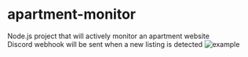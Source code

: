 # apartment-monitor
Node.js project that will actively monitor an apartment website\
Discord webhook will be sent when a new listing is detected
![example](https://prnt.sc/v3k4ax)
